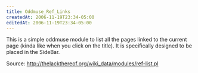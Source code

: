 ```yaml
---
title: Oddmuse_Ref_Links
createdAt: 2006-11-19T23:34-05:00
editedAt: 2006-11-19T23:34-05:00
---
```


This is a simple oddmuse module to list all the pages linked to the current page (kinda like when you click on the title). It is specifically designed to be placed in the SideBar.

Source: http://thelackthereof.org/wiki_data/modules/ref-list.pl

